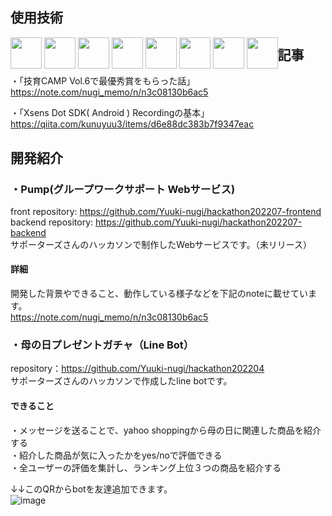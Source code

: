 ## 使用技術
<div style="float: left;">
  <img src='https://user-images.githubusercontent.com/61080302/165010480-a0a31220-027f-4160-ba85-22da165bb5ea.png' width='50px'>
  <img src='https://user-images.githubusercontent.com/61080302/165010309-44aabff9-68f7-4390-a12b-8f6a8714e1ea.png' width='50px'>
  <img src='https://user-images.githubusercontent.com/61080302/165010310-60e43592-6564-4991-89a9-775dcbe22012.png' width='50px'>
  <img src='https://user-images.githubusercontent.com/61080302/165010644-f19331e9-a3b5-434a-818c-d4dbdd1c98fc.png' width='50px'>
  <img src='https://user-images.githubusercontent.com/61080302/165010668-876aee9c-de79-40ee-81eb-dcb37cf95ed9.png' width='50px'>
  <img src='https://user-images.githubusercontent.com/61080302/183867541-926abb3e-72f2-4cf6-96ee-8ac6ce9c6d5e.png' width='50px'>
  <img src='https://user-images.githubusercontent.com/61080302/193399299-a079d371-1f8a-4ccf-a8b7-67f70d5785ae.png' width='50px'>
  <img src='https://user-images.githubusercontent.com/61080302/193399326-f26e6fe0-f626-4154-a67a-b79f7e9710ea.png' width='50px'>
</div>

## 記事  
・「技育CAMP Vol.6で最優秀賞をもらった話」  
https://note.com/nugi_memo/n/n3c08130b6ac5  

・「Xsens Dot SDK( Android ) Recordingの基本」  
https://qiita.com/kunuyuu3/items/d6e88dc383b7f9347eac

## 開発紹介  
### ・Pump(グループワークサポート Webサービス)
front repository: <https://github.com/Yuuki-nugi/hackathon202207-frontend>  
backend repository: <https://github.com/Yuuki-nugi/hackathon202207-backend>  
サポーターズさんのハッカソンで制作したWebサービスです。（未リリース）   
#### 詳細  
開発した背景やできること、動作している様子などを下記のnoteに載せています。  
<https://note.com/nugi_memo/n/n3c08130b6ac5>  
### ・母の日プレゼントガチャ（Line Bot）
repository：<https://github.com/Yuuki-nugi/hackathon202204>  
サポーターズさんのハッカソンで作成したline botです。  
#### できること
・メッセージを送ることで、yahoo shoppingから母の日に関連した商品を紹介する  
・紹介した商品が気に入ったかをyes/noで評価できる  
・全ユーザーの評価を集計し、ランキング上位３つの商品を紹介する  
  
↓↓このQRからbotを友達追加できます。  
![image](https://user-images.githubusercontent.com/61080302/165008179-f5e89cf2-1aec-4cde-8b5f-c7d402ea01d3.png)

<!--
**Yuuki-nugi/Yuuki-nugi** is a ✨ _special_ ✨ repository because its `README.md` (this file) appears on your GitHub profile.


Here are some ideas to get you started:
- 🔭 I’m currently working on ...
- 🌱 I’m currently learning ...
- 👯 I’m looking to collaborate on ...
- 🤔 I’m looking for help with ...
- 💬 Ask me about ...
- 📫 How to reach me: ...
- 😄 Pronouns: ...
- ⚡ Fun fact: ...
-->
